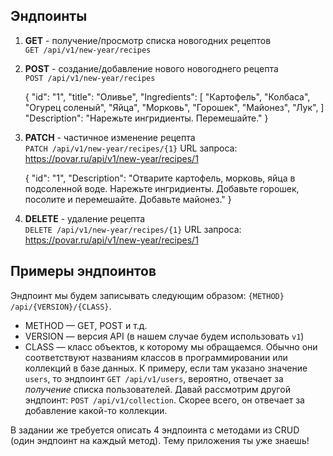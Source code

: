 ## Эндпоинты

1. **GET** - получение/просмотр списка новогодних рецептов  
 `GET /api/v1/new-year/recipes`

2. **POST** - создание/добавление нового новогоднего рецепта  
`POST /api/v1/new-year/recipes`



    
    {
    "id": "1",
    "title": "Оливье",
    "Ingredients": [
    "Картофель", 
    "Колбаса",
    "Огурец соленый",
    "Яйца",
    "Морковь",
    "Горошек",
    "Майонез",
    "Лук",
    ]
    "Description": "Нарежьте ингридиенты. Перемешайте." 
     }
    
    
    
3. **PATCH** - частичное изменение рецепта  
  `PATCH /api/v1/new-year/recipes/{1}`
  URL запроса: https://povar.ru/api/v1/new-year/recipes/1



    {
    "id": "1",
    "Description": "Отварите картофель, морковь, яйца в подсоленной воде. Нарежьте ингридиенты. Добавьте горошек, посолите и перемешайте. Добавьте майонез." 
     }
    


4. **DELETE** - удаление рецепта  
   `DELETE /api/v1/new-year/recipes/{1}`
  URL запроса: https://povar.ru/api/v1/new-year/recipes/1


## Примеры эндпоинтов

Эндпоинт мы будем записывать следующим образом: `{METHOD} /api/{VERSION}/{CLASS}`. 

- METHOD — GET, POST и т.д.
- VERSION — версия API (в нашем случае будем использовать `v1`)
- CLASS — класс объектов, к которому мы обращаемся. Обычно они соответствуют названиям классов в программировании или коллекций в базе данных. К примеру, если там указано значение `users`, то эндпоинт `GET /api/v1/users`, вероятно, отвечает за _получение_ списка пользователей. Давай рассмотрим другой эндпоинт: `POST /api/v1/collection`. Скорее всего, он отвечает за добавление какой-то коллекции. 

В задании же требуется описать 4 эндпоинта с методами из CRUD (один эндпоинт на каждый метод). Тему приложения ты уже знаешь!